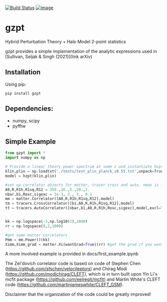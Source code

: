 [![Build Status](https://travis-ci.com/jmsull/gzpt.svg?token=qyXyxSxrxC9pHePgsUAV&branch=master)](https://travis-ci.com/jmsull/gzpt)
[![image](http://img.shields.io/pypi/v/gzpt.svg)](https://pypi.˓→python.org/pypi/gzpt/)

# gzpt
Hybrid Perturbation Theory + Halo Model 2-point statistics

gzpt provides a simple implementation of the analytic expressions used in [Sullivan, Seljak \& Singh (2021)](link arXiv)

## Installation
Using pip:
```
pip install gzpt
```

## Dependencies:
 - numpy, scipy
 - pyfftw


## Simple Example


```python
from gzpt import *
import numpy as np

# Provide a linear theory power spectrum at some z and instantiate hzpt model
klin,plin = np.loadtxt('./tests/test_plin_planck_z0.55.txt',unpack=True)
model = hzpt(klin,plin)

#set up correlator objects for matter, tracer cross and auto, nmax is inferred from size of parameters
A0,R,R1h,R1sq,R12 = 350.,26.,5.,20.,2.
nbar,b1,Rexc,sigexc = 1e-3, 2., 2., 0.1
mm = matter.Correlator([A0,R,R1h,R1sq,R12],model)
tm = tracers.CrossCorrelator([b1,A0,R,R1h,R1sq,R12],model)
tt = tracers.AutoCorrelator([nbar,b1,A0,R,R1h,Rexc,sigexc],model,excl=True) #default uses exclusion


kk = np.logspace(-3,np.log10(2),1000)
rr = np.logspace(0,2,1000)

#get some matter correlators
Pmm = mm.Power()(kk)
Ximm,Ximm_grad = matter.Xi(wantGrad=True)(rr) #get the grad if you want it

```
A more involved example is provided in docs/first_example.ipynb

The Zel'dovich correlator code is based on code of Stephen Chen (https://github.com/sfschen/velocileptors) and Chirag Modi (https://github.com/modichirag/CLEFT), which is in turn built upon Yin Li's mcfit package (https://github.com/eelregit/mcfit) and Martin White's CLEFT code (https://github.com/martinjameswhite/CLEFT_GSM).

Disclaimer that the organization of the code could be greatly improved!
